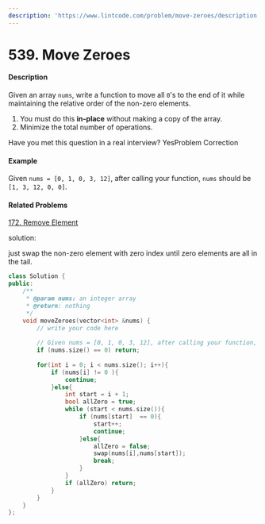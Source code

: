 ```yaml
---
description: 'https://www.lintcode.com/problem/move-zeroes/description'
---
```


# 539. Move Zeroes



#### Description

Given an array `nums`, write a function to move all `0`'s to the end of it while maintaining the relative order of the non-zero elements.

1. You must do this **in-place** without making a copy of the array.
2. Minimize the total number of operations.

Have you met this question in a real interview?  YesProblem Correction

#### Example

Given `nums = [0, 1, 0, 3, 12]`, after calling your function, `nums` should be `[1, 3, 12, 0, 0]`.

#### Related Problems

[172. Remove Element](https://www.lintcode.com/problem/remove-element)

solution:

just swap the non-zero element with zero index until zero elements are all in the tail.



```cpp
class Solution {
public:
    /**
     * @param nums: an integer array
     * @return: nothing
     */
    void moveZeroes(vector<int> &nums) {
        // write your code here
        
        // Given nums = [0, 1, 0, 3, 12], after calling your function, nums should be [1, 3, 12, 0, 0].
        if (nums.size() == 0) return;
        
        for(int i = 0; i < nums.size(); i++){
            if (nums[i] != 0 ){
                continue;
            }else{
                int start = i + 1; 
                bool allZero = true;
                while (start < nums.size()){
                    if (nums[start]  == 0){
                        start++;
                        continue;
                    }else{
                        allZero = false;
                        swap(nums[i],nums[start]);
                        break;
                    }
                }
                if (allZero) return;
            }
        }
    }
};
```

